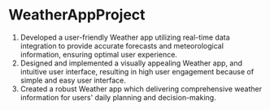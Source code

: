 # WeatherAppProject

1. Developed a user-friendly Weather app utilizing real-time data integration to provide accurate forecasts and meteorological information, ensuring optimal user experience.
2. Designed and implemented a visually appealing Weather app, and intuitive user interface, resulting in high user engagement because of simple and easy user interface.
3. Created a robust Weather app which delivering comprehensive weather information for users' daily planning and decision-making.
